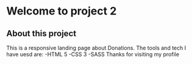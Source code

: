 # Welcome to project 2
## About this project
This is a responsive landing page about Donations. The tools and tech I have uesd are: 
-HTML 5
-CSS 3
-SASS
Thanks for visiting my profile
